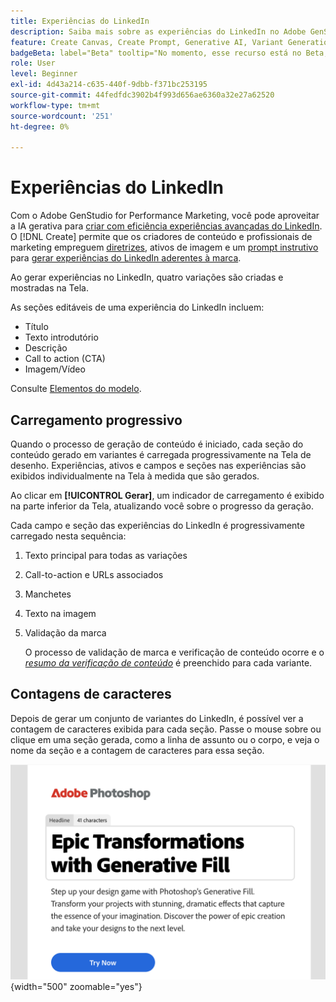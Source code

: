 ```yaml
---
title: Experiências do LinkedIn
description: Saiba mais sobre as experiências do LinkedIn no Adobe GenStudio for Performance Marketing.
feature: Create Canvas, Create Prompt, Generative AI, Variant Generation, Content Generation
badgeBeta: label="Beta" tooltip="No momento, esse recurso está no Beta, portanto, algumas funcionalidades podem estar limitadas ou sujeitas a alterações."
role: User
level: Beginner
exl-id: 4d43a214-c635-440f-9dbb-f371bc253195
source-git-commit: 44fedfdc3902b4f993d656ae6360a32e27a62520
workflow-type: tm+mt
source-wordcount: '251'
ht-degree: 0%

---
```


# Experiências do LinkedIn

Com o Adobe GenStudio for Performance Marketing, você pode aproveitar a IA gerativa para [criar com eficiência experiências avançadas do LinkedIn](/help/user-guide/create/create-linkedin.md). O [!DNL Create] permite que os criadores de conteúdo e profissionais de marketing empreguem [diretrizes](/help/user-guide/guidelines/overview.md), ativos de imagem e um [prompt instrutivo](/help/user-guide/effective-prompts.md) para [gerar experiências do LinkedIn aderentes à marca](/help/user-guide/create/create-email-experience.md).

Ao gerar experiências no LinkedIn, quatro variações são criadas e mostradas na Tela.

As seções editáveis de uma experiência do LinkedIn incluem:

* Título
* Texto introdutório
* Descrição
* Call to action (CTA)
* Imagem/Vídeo

Consulte [Elementos do modelo](/help/user-guide/content/use-templates.md#template-elements).

## Carregamento progressivo

Quando o processo de geração de conteúdo é iniciado, cada seção do conteúdo gerado em variantes é carregada progressivamente na Tela de desenho. Experiências, ativos e campos e seções nas experiências são exibidos individualmente na Tela à medida que são gerados.

Ao clicar em **[!UICONTROL Gerar]**, um indicador de carregamento é exibido na parte inferior da Tela, atualizando você sobre o progresso da geração.

Cada campo e seção das experiências do LinkedIn é progressivamente carregado nesta sequência:

1. Texto principal para todas as variações
1. Call-to-action e URLs associados
1. Manchetes
1. Texto na imagem
1. Validação da marca

   O processo de validação de marca e verificação de conteúdo ocorre e o [_resumo da verificação de conteúdo_](/help/user-guide/guidelines/brand-validation.md#content-check-summary) é preenchido para cada variante.

## Contagens de caracteres

Depois de gerar um conjunto de variantes do LinkedIn, é possível ver a contagem de caracteres exibida para cada seção. Passe o mouse sobre ou clique em uma seção gerada, como a linha de assunto ou o corpo, e veja o nome da seção e a contagem de caracteres para essa seção.

![Contagem de caracteres](/help/assets/character-count.png){width="500" zoomable="yes"}
